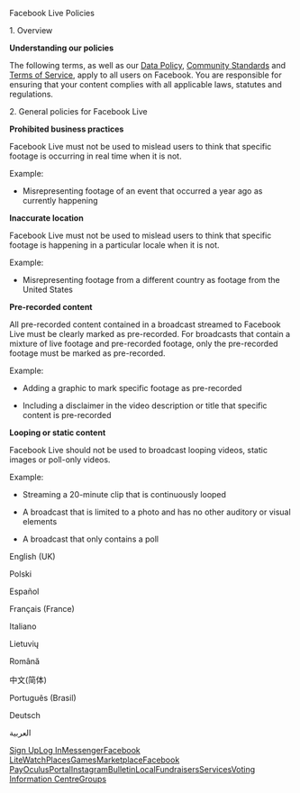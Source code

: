 Facebook Live Policies

1\. Overview

**Understanding our policies**

The following terms, as well as our [Data Policy](https://www.facebook.com/about/privacy/), [Community Standards](https://www.facebook.com/communitystandards/) and [Terms of Service](https://www.facebook.com/legal/terms), apply to all users on Facebook. You are responsible for ensuring that your content complies with all applicable laws, statutes and regulations.

2\. General policies for Facebook Live

**Prohibited business practices**

Facebook Live must not be used to mislead users to think that specific footage is occurring in real time when it is not.

Example:

*   Misrepresenting footage of an event that occurred a year ago as currently happening

**Inaccurate location**

Facebook Live must not be used to mislead users to think that specific footage is happening in a particular locale when it is not.

Example:

*   Misrepresenting footage from a different country as footage from the United States

**Pre-recorded content**

All pre-recorded content contained in a broadcast streamed to Facebook Live must be clearly marked as pre-recorded. For broadcasts that contain a mixture of live footage and pre-recorded footage, only the pre-recorded footage must be marked as pre-recorded.

Example:

*   Adding a graphic to mark specific footage as pre-recorded

*   Including a disclaimer in the video description or title that specific content is pre-recorded

**Looping or static content**

Facebook Live should not be used to broadcast looping videos, static images or poll-only videos.

Example:

*   Streaming a 20-minute clip that is continuously looped

*   A broadcast that is limited to a photo and has no other auditory or visual elements

*   A broadcast that only contains a poll

English (UK)

Polski

Español

Français (France)

Italiano

Lietuvių

Română

中文(简体)

Português (Brasil)

Deutsch

العربية

[Sign Up](https://www.facebook.com/reg/)[Log In](https://www.facebook.com/login/)[Messenger](https://l.facebook.com/l.php?u=https%3A%2F%2Fmessenger.com%2F&h=AT09s4IjaJSW11BBe7uCrShaysSLfxWApVtXfUZqaj2Qa_3rnQr9feLl1Fvh_twuVkTnqAQHqrotj6kotQ5PYjjU3IgXtQw8fylvzf4Yxu5Cum81ZC_bAtwf1dXEt_iPZNAbBEcH25eR_zy7365BUO1VN5mdsBa2jHux7g)[Facebook Lite](https://www.facebook.com/lite/)[Watch](https://en-gb.facebook.com/watch/)[Places](https://www.facebook.com/places/)[Games](https://www.facebook.com/games/)[Marketplace](https://www.facebook.com/marketplace/)[Facebook Pay](https://pay.facebook.com/)[Oculus](https://l.facebook.com/l.php?u=https%3A%2F%2Fwww.oculus.com%2F&h=AT09s4IjaJSW11BBe7uCrShaysSLfxWApVtXfUZqaj2Qa_3rnQr9feLl1Fvh_twuVkTnqAQHqrotj6kotQ5PYjjU3IgXtQw8fylvzf4Yxu5Cum81ZC_bAtwf1dXEt_iPZNAbBEcH25eR_zy7365BUO1VN5mdsBa2jHux7g)[Portal](https://portal.facebook.com/)[Instagram](https://l.facebook.com/l.php?u=https%3A%2F%2Fwww.instagram.com%2F&h=AT09s4IjaJSW11BBe7uCrShaysSLfxWApVtXfUZqaj2Qa_3rnQr9feLl1Fvh_twuVkTnqAQHqrotj6kotQ5PYjjU3IgXtQw8fylvzf4Yxu5Cum81ZC_bAtwf1dXEt_iPZNAbBEcH25eR_zy7365BUO1VN5mdsBa2jHux7g)[Bulletin](https://www.bulletin.com/)[Local](https://www.facebook.com/local/lists/245019872666104/)[Fundraisers](https://www.facebook.com/fundraisers/)[Services](https://www.facebook.com/biz/directory/)[Voting Information Centre](https://www.facebook.com/votinginformationcenter/?entry_point=c2l0ZQ%3D%3D)[Groups](https://www.facebook.com/groups/explore/)